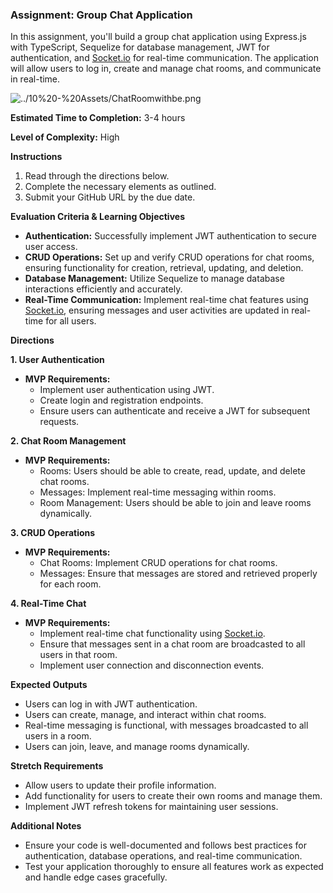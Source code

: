 ### Assignment: Group Chat Application

In this assignment, you'll build a group chat application using Express.js with TypeScript, Sequelize for database management, JWT for authentication, and [Socket.io](http://socket.io/) for real-time communication. The application will allow users to log in, create and manage chat rooms, and communicate in real-time.

![../10%20-%20Assets/ChatRoomwithbe.png](../10%20-%20Assets/ChatRoomwithbe.png)

**Estimated Time to Completion:** 3-4 hours

**Level of Complexity:** High

**Instructions**

1. Read through the directions below.
2. Complete the necessary elements as outlined.
3. Submit your GitHub URL by the due date.

**Evaluation Criteria & Learning Objectives**

- **Authentication:** Successfully implement JWT authentication to secure user access.
- **CRUD Operations:** Set up and verify CRUD operations for chat rooms, ensuring functionality for creation, retrieval, updating, and deletion.
- **Database Management:** Utilize Sequelize to manage database interactions efficiently and accurately.
- **Real-Time Communication:** Implement real-time chat features using [Socket.io](http://socket.io/), ensuring messages and user activities are updated in real-time for all users.

**Directions**

**1. User Authentication**

- **MVP Requirements:**
    - Implement user authentication using JWT.
    - Create login and registration endpoints.
    - Ensure users can authenticate and receive a JWT for subsequent requests.

**2. Chat Room Management**

- **MVP Requirements:**
    - Rooms: Users should be able to create, read, update, and delete chat rooms.
    - Messages: Implement real-time messaging within rooms.
    - Room Management: Users should be able to join and leave rooms dynamically.

**3. CRUD Operations**

- **MVP Requirements:**
    - Chat Rooms: Implement CRUD operations for chat rooms.
    - Messages: Ensure that messages are stored and retrieved properly for each room.

**4. Real-Time Chat**

- **MVP Requirements:**
    - Implement real-time chat functionality using [Socket.io](http://socket.io/).
    - Ensure that messages sent in a chat room are broadcasted to all users in that room.
    - Implement user connection and disconnection events.

**Expected Outputs**

- Users can log in with JWT authentication.
- Users can create, manage, and interact within chat rooms.
- Real-time messaging is functional, with messages broadcasted to all users in a room.
- Users can join, leave, and manage rooms dynamically.

**Stretch Requirements**

- Allow users to update their profile information.
- Add functionality for users to create their own rooms and manage them.
- Implement JWT refresh tokens for maintaining user sessions.

**Additional Notes**

- Ensure your code is well-documented and follows best practices for authentication, database operations, and real-time communication.
- Test your application thoroughly to ensure all features work as expected and handle edge cases gracefully.